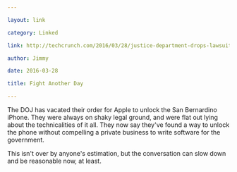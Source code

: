 ```yaml
---

layout: link

category: Linked

link: http://techcrunch.com/2016/03/28/justice-department-drops-lawsuit-against-apple-over-iphone-unlocking-case/?ncid=rss

author: Jimmy

date: 2016-03-28

title: Fight Another Day

---
```


The DOJ has vacated their order for Apple to unlock the San Bernardino iPhone.  They were always on shaky legal ground, and were flat out lying about the technicalities of it all.  They now say they've found a way to unlock the phone without compelling a private business to write software for the government.

This isn't over by anyone's estimation, but the conversation can slow down and be reasonable now, at least.